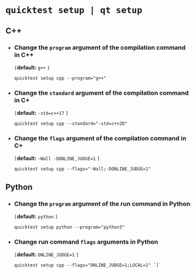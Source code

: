 `quicktest setup | qt setup`
============

## C++
  
* ### Change the `program` argument of the compilation command in C++
    `[`**default:** `g++` `]`

    ```shell
    quicktest setup cpp --program="g++"
    ```

* ### Change the `standard` argument of the compilation command in C+
    `[`**default:** `-std=c++17` `]`

    ```shell
    quicktest setup cpp --standard="-std=c++20"
    ```

* ### Change the `flags` argument of the compilation command in C+
    `[`**default:** `-Wall -DONLINE_JUDGE=1` `]`

    ```shell
    quicktest setup cpp --flags="-Wall;-DONLINE_JUDGE=1"
    ```

## Python
  
* ### Change the `program` argument of the run command in Python
    `[`**default:** `python` `]`

    ```shell
    quicktest setup python --program="python3"
    ```

* ### Change run command `flags` arguments in Python
    `[`**default:** `ONLINE_JUDGE=1` `]`

    ```shell
    quicktest setup cpp --flags="ONLINE_JUDGE=1;LOCAL=1" `]`
    ```
